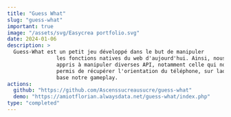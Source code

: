 ```yaml
---
title: "Guess What"
slug: "guess-what"
important: true
image: "/assets/svg/Easycrea portfolio.svg"
date: 2024-01-06
description: >
  Guess-What est un petit jeu développé dans le but de manipuler
                les fonctions natives du web d'aujourd'hui. Ainsi, nous avons
                appris à manipuler diverses API, notamment celle qui nous a
                permis de récupérer l'orientation du téléphone, sur laquelle se
                base notre gameplay.
actions:
  github: "https://github.com/Ascenssucreausucre/guess-what"
  demo: "https://amiotflorian.alwaysdata.net/guess-what/index.php"
type: "completed"
---
```

